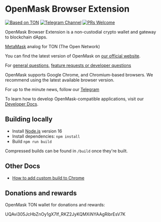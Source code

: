 # OpenMask Browser Extension

[![Based on TON](https://img.shields.io/badge/Based%20on-TON-blue)](https://ton.org/)
[![Telegram Channel](https://badgen.net/badge/follow/@OpenProduct/blue?icon=telegram)](https://t.me/openproduct)
[![PRs Welcome](https://img.shields.io/badge/PRs-welcome-brightgreen.svg?style=flat-square)](https://makeapullrequest.com)

OpenMask Browser Extension is a non-custodial crypto wallet and gateway to blockchain dApps.

[MetaMask](https://github.com/MetaMask/metamask-extension) analog for TON (The Open Network)

You can find the latest version of OpenMask on [our official website](https://openmask.app/).

For [general questions](https://github.com/OpenProduct/openmask-extension/discussions), [feature requests or developer questions](https://github.com/OpenProduct/openmask-extension/issues)

OpenMask supports Google Chrome, and Chromium-based browsers. We recommend using the latest available browser version.

For up to the minute news, follow our [Telegram](https://t.me/openproduct)

To learn how to develop OpenMask-compatible applications, visit our [Developer Docs](https://openmask.app/docs/introduction).

## Building locally

- Install [Node.js](https://nodejs.org) version 16
- Install dependencies: `npm install`
- Build `npm run build`

Compressed builds can be found in `/build` once they're built.

## Other Docs

- [How to add custom build to Chrome](https://github.com/MetaMask/metamask-extension/blob/develop/docs/add-to-chrome.md)


## Donations and rewards

OpenMask TON wallet for donations and rewards:

UQAvi305JcHbZnOy1gX7If_RKZ2JyKQMXiNYAAgRibrEsV7K

